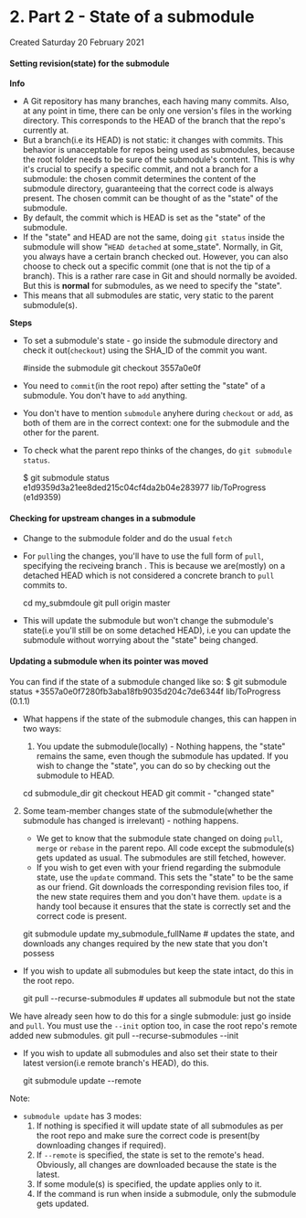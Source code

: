# 2. Part 2 - State of a submodule
Created Saturday 20 February 2021

#### Setting revision(state) for the submodule
**Info**

* A Git repository has many branches, each having many commits. Also, at any point in time, there can be only one version's files in the working directory. This corresponds to the HEAD of the branch that the repo's currently at.
* But a branch(i.e its HEAD) is not static: it changes with commits. This behavior is unacceptable for repos being used as submodules, because the root folder needs to be sure of the submodule's content. This is why it's crucial to specify a specific commit, and not a branch for a submodule: the chosen commit determines the content of the submodule directory, guaranteeing that the correct code is always present. The chosen commit can be thought of as the "state" of the submodule.
* By default, the commit which is HEAD is set as the "state" of the submodule.
* If the "state" and HEAD are not the same, doing ``git status`` inside the submodule will show "``HEAD detached`` at some_state". Normally, in Git, you always have a certain branch checked out. However, you can also choose to check out a specific commit (one that is not the tip of a branch). This is a rather rare case in Git and should normally be avoided. But this is **normal** for submodules, as we need to specify the "state".
* This means that all submodules are static, very static to the parent submodule(s).

**Steps**

* To set a submodule's state - go inside the submodule directory and check it out(``checkout``) using the SHA_ID of the commit you want.

	#inside the submodule
	git checkout 3557a0e0f


* You need to ``commit``(in the root repo) after setting the "state" of a submodule. You don't have to ``add`` anything.
* You don't have to mention ``submodule`` anyhere during ``checkout`` or ``add``, as both of them are in the correct context: one for the submodule and the other for the parent.
* To check what the parent repo thinks of the changes, do ``git submodule status``. 

	$ git submodule status
	 e1d9359d3a21ee8ded215c04cf4da2b04e283977 lib/ToProgress (e1d9359)


#### Checking for upstream changes in a submodule

* Change to the submodule folder and do the usual ``fetch``
* For ``pull``ing the changes, you'll have to use the full form of ``pull``, specifying the reciveing branch . This is because we are(mostly) on a detached HEAD which is not considered a concrete branch to ``pull`` commits to.

	cd my_submdoule
	git pull origin master


* This will update the submodule but won't change the submodule's state(i.e you'll still be on some detached HEAD), i.e you can update the submodule without worrying about the "state" being changed.


#### Updating a submodule when its pointer was moved
You can find if the state of a submodule changed like so:
	$ git submodule status
	+3557a0e0f7280fb3aba18fb9035d204c7de6344f   lib/ToProgress (0.1.1)


* What happens if the state of the submodule changes, this can happen in two ways:
	1. You update the submodule(locally) - Nothing happens, the "state" remains the same, even though the submodule has updated. If you wish to change the "state", you can do so by checking out the submodule to HEAD.

	cd submodule_dir
	git checkout HEAD
	git commit - "changed state"


2. Some team-member changes state of the submodule(whether the submodule has changed is irrelevant) - nothing happens.
	* We get to know that the submodule state changed on doing ``pull``, ``merge`` or ``rebase`` in the parent repo. All code except the submodule(s) gets updated as usual. The submodules are still fetched, however.
	* If you wish to get even with your friend regarding the submodule state, use the ``update`` command. This sets the "state" to be the same as our friend. Git downloads the corresponding revision files too, if the new state requires them and you don't have them. ``update`` is a handy tool because it ensures that the state is correctly set and the correct code is present.

	git submodule update my_submodule_fullName # updates the state, and downloads any changes required by the new state that you don't possess


* If you wish to update all submodules but keep the state intact, do this in the root repo. 

	git pull --recurse-submodules # updates all submodule but not the state

We have already seen how to do this for a single submodule: just go inside and ``pull``.
You must use the ``--init`` option too, in case the root repo's remote added new submodules.
	git pull --recurse-submodules --init


* If you wish to update all submodules and also set their state to their latest version(i.e remote branch's HEAD), do this.

	git submodule update --remote


Note: 

* ``submodule update`` has 3 modes:
	1. If nothing is specified it will update state of all submodules as per the root repo and make sure the correct code is present(by downloading changes if required).
	2. If ``--remote`` is specified, the state is set to the remote's head. Obviously, all changes are downloaded because the state is the latest.
	3. If some module(s) is specified, the update applies only to it.
	4. If the command is run when inside a submodule, only the submodule gets updated.


